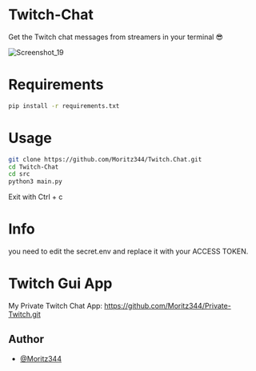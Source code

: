 # Twitch-Chat
Get the Twitch chat messages from streamers in your terminal 😎

![Screenshot_19](https://github.com/user-attachments/assets/9613337f-40c2-41d3-a0e3-7b24dfbb9ca1)

# Requirements
```bash
pip install -r requirements.txt
```

# Usage
```bash
git clone https://github.com/Moritz344/Twitch.Chat.git
cd Twitch-Chat
cd src
python3 main.py
```
Exit with Ctrl + c


# Info
you need to edit the secret.env and replace it with your ACCESS TOKEN.

# Twitch Gui App
My Private Twitch Chat App:
https://github.com/Moritz344/Private-Twitch.git


## Author
- [@Moritz344](https://www.github.com/Moritz344)
